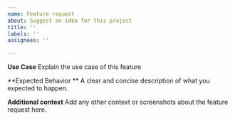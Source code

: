```yaml
---
name: Feature request
about: Suggest an idea for this project
title: ''
labels: ''
assignees: ''

---
```


**Use Case**
Explain the use case of this feature 

**Expected Behavior **
A clear and concise description of what you expected to happen. 

**Additional context**
Add any other context or screenshots about the feature request here.
